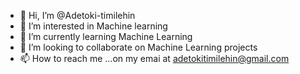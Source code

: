 - 👋 Hi, I’m @Adetoki-timilehin
- 👀 I’m interested in Machine learning 
- 🌱 I’m currently learning Machine Learning
- 💞️ I’m looking to collaborate on Machine Learning projects
- 📫 How to reach me ...on my emai at adetokitimilehin@gmail.com

<!---
Adetoki-timilehin/Adetoki-timilehin is a ✨ special ✨ repository because its `README.md` (this file) appears on your GitHub profile.
You can click the Preview link to take a look at your changes.
--->
